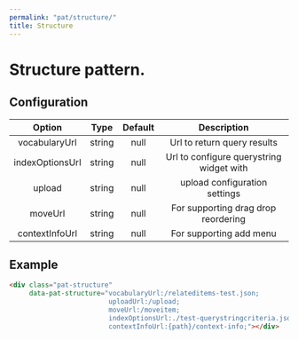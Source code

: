 ```yaml
---
permalink: "pat/structure/"
title: Structure
---
```


# Structure pattern.

## Configuration

| Option | Type | Default | Description |
|:-:|:-:|:-:|:-:|
| vocabularyUrl | string | null | Url to return query results |
| indexOptionsUrl | string | null | Url to configure querystring widget with |
| upload | string | null | upload configuration settings |
| moveUrl | string | null | For supporting drag drop reordering |
| contextInfoUrl | string | null | For supporting add menu |

## Example

<div class="pat-structure"
     data-pat-structure="vocabularyUrl:/relateditems-test.json;
                         uploadUrl:/upload;
                         moveUrl:/moveitem;
                         indexOptionsUrl:./test-querystringcriteria.json;
                         contextInfoUrl:{path}/context-info;"></div>

```html
<div class="pat-structure"
     data-pat-structure="vocabularyUrl:/relateditems-test.json;
                         uploadUrl:/upload;
                         moveUrl:/moveitem;
                         indexOptionsUrl:./test-querystringcriteria.json;
                         contextInfoUrl:{path}/context-info;"></div>
```

